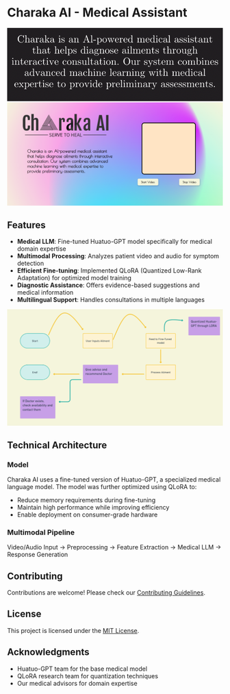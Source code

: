 # Charaka AI - Medical Assistant

![Charaka AI Logo](BadmintonTableTennis/last.png)
![Show](BadmintonTableTennis/show.png)

## Features

- **Medical LLM**: Fine-tuned Huatuo-GPT model specifically for medical domain expertise
- **Multimodal Processing**: Analyzes patient video and audio for symptom detection
- **Efficient Fine-tuning**: Implemented QLoRA (Quantized Low-Rank Adaptation) for optimized model training
- **Diagnostic Assistance**: Offers evidence-based suggestions and medical information
- **Multilingual Support**: Handles consultations in multiple languages

![Dashboard Screenshot](BadmintonTableTennis/workflow-Photoroom.png)

## Technical Architecture

### Model

Charaka AI uses a fine-tuned version of Huatuo-GPT, a specialized medical language model. The model was further optimized using QLoRA to:
- Reduce memory requirements during fine-tuning
- Maintain high performance while improving efficiency
- Enable deployment on consumer-grade hardware

### Multimodal Pipeline

Video/Audio Input → Preprocessing → Feature Extraction → Medical LLM → Response Generation


## Contributing

Contributions are welcome! Please check our [Contributing Guidelines](CONTRIBUTING.md).

## License

This project is licensed under the [MIT License](LICENSE).

## Acknowledgments

- Huatuo-GPT team for the base medical model
- QLoRA research team for quantization techniques
- Our medical advisors for domain expertise
